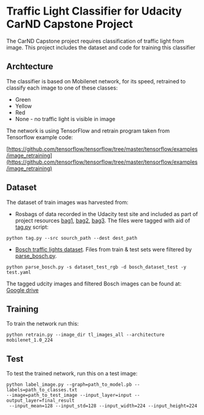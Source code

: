 # Traffic Light Classifier for Udacity CarND Capstone Project

The CarND Capstone project requires classification of traffic light from image.  This project includes the dataset and code for training this classifier

## Archtecture
The classifier is based on Mobilenet network, for its speed, retrained to classify each image to one of these classes:

* Green
* Yellow
* Red
* None - no traffic light is visible in image

The network is using TensorFlow and retrain program taken from Tensorflow example code:

[https://github.com/tensorflow/tensorflow/tree/master/tensorflow/examples/image_retraining](https://github.com/tensorflow/tensorflow/tree/master/tensorflow/examples/image_retraining)

## Dataset

The dataset of train images was harvested from:

* Rosbags of data recorded in the Udacity test site and included as part of project resources [bag1](https://drive.google.com/file/d/0B2_h37bMVw3iYkdJTlRSUlJIamM/view?usp=sharing), [bag2](), [bag3](https://drive.google.com/open?id=0B2_h37bMVw3iT0ZEdlF4N01QbHc). The files were tagged with aid of [tag.py](tag.py) script:

`python tag.py --src sourch_path --dest dest_path`

* [Bosch traffic lights dataset](https://hci.iwr.uni-heidelberg.de/node/6132).  Files from train & test sets were filtered by [parse_bosch.py](parse_bosch.py).

`python parse_bosch.py -s dataset_test_rgb -d bosch_dataset_test -y test.yaml`

The tagged udcity images and filtered Bosch images can be found at:
[Google drive](https://drive.google.com/open?id=0B4qw0IM65hVpQTdwSkxpOTRVLWM)

## Training

To train the network run this:

`python retrain.py --image_dir tl_images_all --architecture mobilenet_1.0_224`

## Test

To test the trained network, run this on a test image:

```
python label_image.py --graph=path_to_model.pb --labels=path_to_classes.txt
--image=path_to_test_image --input_layer=input --output_layer=final_result
 --input_mean=128 --input_std=128 --input_width=224 --input_height=224
```
